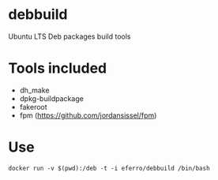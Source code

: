 debbuild
========
Ubuntu LTS Deb packages build tools

Tools included
==============
 * dh_make
 * dpkg-buildpackage
 * fakeroot
 * fpm (https://github.com/jordansissel/fpm)

Use
===
```
docker run -v $(pwd):/deb -t -i eferro/debbuild /bin/bash
```

